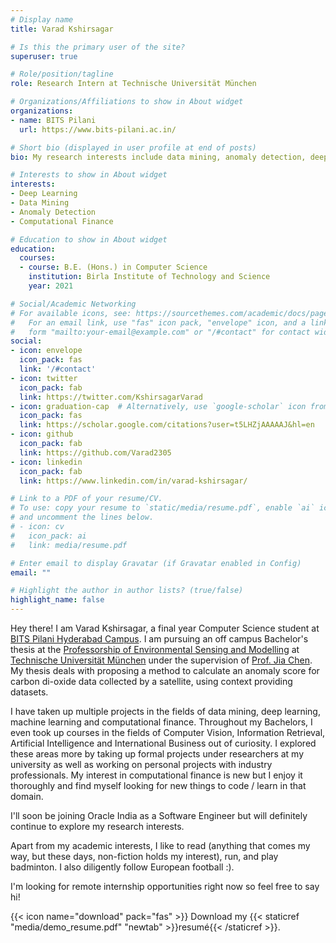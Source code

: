 ```yaml
---
# Display name
title: Varad Kshirsagar

# Is this the primary user of the site?
superuser: true

# Role/position/tagline
role: Research Intern at Technische Universität München

# Organizations/Affiliations to show in About widget
organizations:
- name: BITS Pilani
  url: https://www.bits-pilani.ac.in/

# Short bio (displayed in user profile at end of posts)
bio: My research interests include data mining, anomaly detection, deep learning and computational finance.

# Interests to show in About widget
interests:
- Deep Learning
- Data Mining
- Anomaly Detection
- Computational Finance

# Education to show in About widget
education:
  courses:
  - course: B.E. (Hons.) in Computer Science
    institution: Birla Institute of Technology and Science
    year: 2021

# Social/Academic Networking
# For available icons, see: https://sourcethemes.com/academic/docs/page-builder/#icons
#   For an email link, use "fas" icon pack, "envelope" icon, and a link in the
#   form "mailto:your-email@example.com" or "/#contact" for contact widget.
social:
- icon: envelope
  icon_pack: fas
  link: '/#contact'
- icon: twitter
  icon_pack: fab
  link: https://twitter.com/KshirsagarVarad
- icon: graduation-cap  # Alternatively, use `google-scholar` icon from `ai` icon pack
  icon_pack: fas
  link: https://scholar.google.com/citations?user=t5LHZjAAAAAJ&hl=en
- icon: github
  icon_pack: fab
  link: https://github.com/Varad2305
- icon: linkedin
  icon_pack: fab
  link: https://www.linkedin.com/in/varad-kshirsagar/

# Link to a PDF of your resume/CV.
# To use: copy your resume to `static/media/resume.pdf`, enable `ai` icons in `params.toml`, 
# and uncomment the lines below.
# - icon: cv
#   icon_pack: ai
#   link: media/resume.pdf

# Enter email to display Gravatar (if Gravatar enabled in Config)
email: ""

# Highlight the author in author lists? (true/false)
highlight_name: false
---
```


Hey there! I am Varad Kshirsagar, a final year Computer Science student at [BITS Pilani Hyderabad Campus](https://www.bits-pilani.ac.in/). I am pursuing an off campus Bachelor's thesis at the [Professorship of Environmental Sensing and Modelling](https://www.ei.tum.de/en/esm/home/) at [Technische Universität München](https://www.tum.de/en/) under the supervision of [Prof. Jia Chen](https://www.professoren.tum.de/en/chen-jia). My thesis deals with proposing a method to calculate an anomaly score for carbon di-oxide data collected by a satellite, using context providing datasets.

I have taken up multiple projects in the fields of data mining, deep learning, machine learning and computational finance. Throughout my Bachelors, I even took up courses in the fields of Computer Vision, Information Retrieval, Artificial Intelligence and International Business out of curiosity. I explored these areas more by taking up formal projects under researchers at my university as well as working on personal projects with industry professionals. My interest in computational finance is new but I enjoy it thoroughly and find myself looking for new things to code / learn in that domain.

I'll soon be joining Oracle India as a Software Engineer but will definitely continue to explore my research interests.

Apart from my academic interests, I like to read (anything that comes my way, but these days, non-fiction holds my interest), run, and play badminton. I also diligently follow European football :).

I'm looking for remote internship opportunities right now so feel free to say hi!


{{< icon name="download" pack="fas" >}} Download my {{< staticref "media/demo_resume.pdf" "newtab" >}}resumé{{< /staticref >}}.

